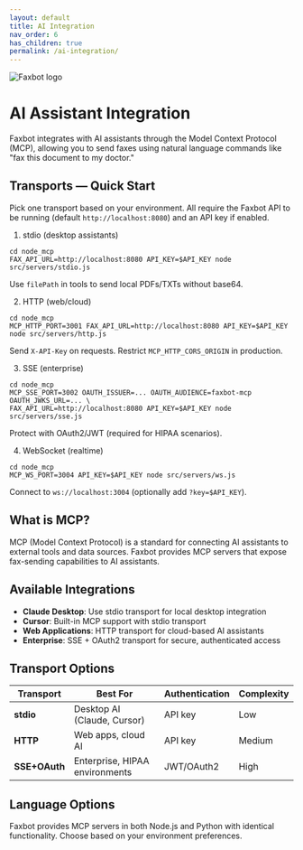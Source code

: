 ```yaml
---
layout: default
title: AI Integration
nav_order: 6
has_children: true
permalink: /ai-integration/
---
```


<div class="home-hero">
  <img src="{{ site.baseurl }}/docs/assets/images/faxbot_full_logo.png" alt="Faxbot logo" />
</div>

# AI Assistant Integration

Faxbot integrates with AI assistants through the Model Context Protocol (MCP), allowing you to send faxes using natural language commands like "fax this document to my doctor."

## Transports — Quick Start

Pick one transport based on your environment. All require the Faxbot API to be running (default `http://localhost:8080`) and an API key if enabled.

1) stdio (desktop assistants)
```
cd node_mcp
FAX_API_URL=http://localhost:8080 API_KEY=$API_KEY node src/servers/stdio.js
```
Use `filePath` in tools to send local PDFs/TXTs without base64.

2) HTTP (web/cloud)
```
cd node_mcp
MCP_HTTP_PORT=3001 FAX_API_URL=http://localhost:8080 API_KEY=$API_KEY node src/servers/http.js
```
Send `X-API-Key` on requests. Restrict `MCP_HTTP_CORS_ORIGIN` in production.

3) SSE (enterprise)
```
cd node_mcp
MCP_SSE_PORT=3002 OAUTH_ISSUER=... OAUTH_AUDIENCE=faxbot-mcp OAUTH_JWKS_URL=... \
FAX_API_URL=http://localhost:8080 API_KEY=$API_KEY node src/servers/sse.js
```
Protect with OAuth2/JWT (required for HIPAA scenarios).

4) WebSocket (realtime)
```
cd node_mcp
MCP_WS_PORT=3004 API_KEY=$API_KEY node src/servers/ws.js
```
Connect to `ws://localhost:3004` (optionally add `?key=$API_KEY`).

## What is MCP?

MCP (Model Context Protocol) is a standard for connecting AI assistants to external tools and data sources. Faxbot provides MCP servers that expose fax-sending capabilities to AI assistants.

## Available Integrations

- **Claude Desktop**: Use stdio transport for local desktop integration
- **Cursor**: Built-in MCP support with stdio transport  
- **Web Applications**: HTTP transport for cloud-based AI assistants
- **Enterprise**: SSE + OAuth2 transport for secure, authenticated access

## Transport Options

| Transport | Best For | Authentication | Complexity |
|-----------|----------|----------------|------------|
| **stdio** | Desktop AI (Claude, Cursor) | API key | Low |
| **HTTP** | Web apps, cloud AI | API key | Medium |
| **SSE+OAuth** | Enterprise, HIPAA environments | JWT/OAuth2 | High |

## Language Options

Faxbot provides MCP servers in both Node.js and Python with identical functionality. Choose based on your environment preferences.
